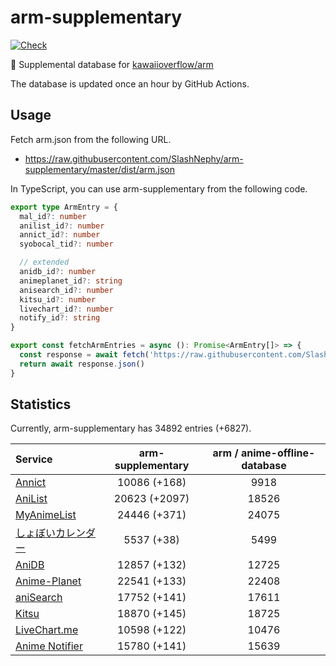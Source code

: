 # arm-supplementary

[![Check](https://github.com/SlashNephy/arm-supplementary/actions/workflows/check-node.yml/badge.svg)](https://github.com/SlashNephy/arm-supplementary/actions/workflows/check-node.yml)

💊 Supplemental database for [kawaiioverflow/arm](https://github.com/kawaiioverflow/arm)

The database is updated once an hour by GitHub Actions.

## Usage

Fetch arm.json from the following URL.

- https://raw.githubusercontent.com/SlashNephy/arm-supplementary/master/dist/arm.json

In TypeScript, you can use arm-supplementary from the following code.

```TypeScript
export type ArmEntry = {
  mal_id?: number
  anilist_id?: number
  annict_id?: number
  syobocal_tid?: number

  // extended
  anidb_id?: number
  animeplanet_id?: string
  anisearch_id?: number
  kitsu_id?: number
  livechart_id?: number
  notify_id?: string
}

export const fetchArmEntries = async (): Promise<ArmEntry[]> => {
  const response = await fetch('https://raw.githubusercontent.com/SlashNephy/arm-supplementary/master/dist/arm.json')
  return await response.json()
}
```

## Statistics

Currently, arm-supplementary has 34892 entries (+6827).

| Service                                     | arm-supplementary | arm / anime-offline-database |
| :------------------------------------------ | :---------------: | :--------------------------: |
| [Annict](https://annict.com)                |   10086 (+168)    |             9918             |
| [AniList](https://anilist.co)               |   20623 (+2097)   |            18526             |
| [MyAnimeList](https://myanimelist.net)      |   24446 (+371)    |            24075             |
| [しょぼいカレンダー](https://cal.syoboi.jp) |    5537 (+38)     |             5499             |
| [AniDB](https://anidb.net)                  |   12857 (+132)    |            12725             |
| [Anime-Planet](https://anime-planet.com)    |   22541 (+133)    |            22408             |
| [aniSearch](https://anisearch.com)          |   17752 (+141)    |            17611             |
| [Kitsu](https://kitsu.io)                   |   18870 (+145)    |            18725             |
| [LiveChart.me](https://livechart.me)        |   10598 (+122)    |            10476             |
| [Anime Notifier](https://notify.moe)        |   15780 (+141)    |            15639             |
